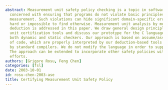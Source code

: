 ```yaml
---
abstract: Measurement unit safety policy checking is a topic in software analysis
  concerned with ensuring that programs do not violate basic principles of units of
  measurement. Such violations can hide significant domain-specific errors which are
  hard or impossible to find otherwise. Measurement unit analysis by means of automatic
  deduction is addressed in this paper. We draw general design principles for measurement
  unit certification tools and discuss our prototype for the C language, which includes
  both dynamic and static checkers. Our approach is based on assume/assert annotations
  of code, which are properly interpreted by our deduction-based tools and ignored
  by standard compilers. We do not modify the language in order to support units.
  The approach can be extended to incorporate other safety policies without great
  efforts.
authors: [Grigore Rosu, Feng Chen]
categories: [fsl]
date: 2003-10-01
id: rosu-chen-2003-ase
title: Certifying Measurement Unit Safety Policy
---
```

